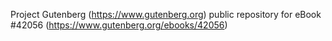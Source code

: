 Project Gutenberg (https://www.gutenberg.org) public repository for eBook #42056 (https://www.gutenberg.org/ebooks/42056)
